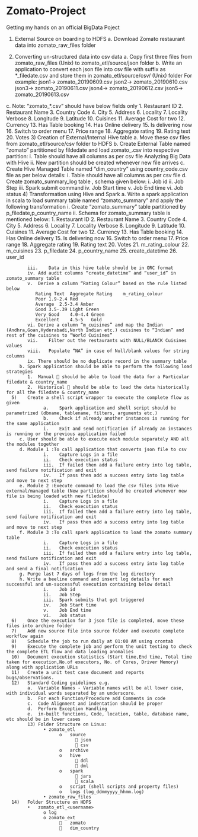 # Zomato-Project
 Getting my hands on an official BigData Poject
1)	External Source on boarding to HDFS
   a.	Download Zomato restaurant data into zomato_raw_files folder
 
2)	Converting un-structured data into csv data
   a.	Copy first three files from  zomato_raw_files (Unix) to zomato_etl/source/json folder
   b.	Write an application to convert each json file into csv file with suffix as *_filedate.csv and store them in zomato_etl/source/csv/  (Unix) folder
      For example:
         json1-> zomato_20190609.csv
         json2-> zomato_20190610.csv
         json3-> zomato_20190611.csv
         json4-> zomato_20190612.csv
         json5-> zomato_20190613.csv

   c.	Note: “zomato_*.csv” should have below fields only
      1.	Restaurant ID
      2.	Restaurant Name
      3.	Country Code
      4.	City
      5.	Address
      6.	Locality
      7.	Locality Verbose
      8.	Longitude
      9.	Latitude
      10.	Cuisines
      11.	Average Cost for two
      12.	Currency
      13.	Has Table booking
      14.	Has Online delivery
      15.	Is delivering now
      16.	Switch to order menu
      17.	Price range
      18.	Aggregate rating
      19.	Rating text
      20.	Votes
   3)	Creation of External/Internal Hive table
      a.	Move these csv files from zomato_etl/source/csv folder to HDFS <HDFS LOCATION>
      b.	Create External Table named “zomato” partitioned by fildedate and load  zomato_<filedate>.csv into respective partition:
         i.	Table should have all columns as per csv file Analyzing Big Data with Hive
         ii.	New partition should be created whenever new file arrives
      c.	Create Hive Managed Table named “dim_country” using country_code.csv file as per below details:
         i.	Table should have all columns as per csv file
      d.	Create  zomato_summary_log table , schema given below:
         i.	Job id
         ii.	Job Step
         iii.	Spark submit command
         iv.	Job Start time
         v.	Job End time
         vi.	Job status
      4)	Transformation using Hive and Spark
         a.	Write a spark application in scala to load summary table named “zomato_summary” and apply the following transformation 
            i.	Create “zomato_summary” table partitioned by p_filedate,p_country_name
            ii.	Schema for zomato_summary table is mentioned below:
               1.	Restaurant ID 
               2.	Restaurant Name
               3.	Country Code
               4.	City
               5.	Address
               6.	Locality
               7.	Locality Verbose
               8.	Longitude
               9.	Latitude
               10.	Cuisines
               11.	Average Cost for two
               12.	Currency
               13.	Has Table booking
               14.	Has Online delivery
               15.	Is delivering now
               16.	Switch to order menu
               17.	Price range
               18.	Aggregate rating
               19.	Rating text
               20.	Votes
               21.	m_rating_colour
               22.	m_cuisines
               23.	p_filedate
               24.	p_country_name
               25.	create_datetime
               26.	user_id

            iii.	Data in this hive table should be in ORC format
            iv.	Add audit columns “create_datetime” and “user_id” in zomato_summary table
            v.	Derive a column “Rating Colour” based on the rule listed below
               Rating Text	Aggregate Rating	m_rating_colour
               Poor	1.9-2.4	Red
               Average	2.5-3.4	Amber
               Good	3.5-.39	Light Green
               Very Good 	4.0-4.4	Green
               Excellent	4.5-5	Gold
            vi.	Derive a column “m_cuisines” and map the Indian (Andhra,Goan,Hyderabadi,North Indian etc.) cuisines to “Indian” and rest of the cuisines to “World Cuisines” 
            vii.	Filter out the restaurants with NULL/BLANCK Cuisines values
            viii.	Populate “NA” in case of Null/blank values for string columns
            ix.	There should be no duplicate record in the summary table
         b.	Spark application should be able to perform the following load strategies
            1.	Manual  should be able to load the data for a Particular filedate & country_name
            2.	Historical  should be able to load the data historically for all the filedate & country_name
      5)	Create a shell script wrapper to execute the complete flow as given 
                  a.	Spark application and shell script should be parametrized (dbname, tablename, filters, arguments etc.)
                  b.	Check if already another instances is running for the same application
                  i.	Exit and send notification if already an instances is running or the previous application failed
         c.	User should be able to execute each module separately AND all the modules together
         d.	Module 1 :To call application that converts json file to csv
                  i.	Capture Logs in a file
                  ii.	Check execution status
                  iii.	If failed then add a failure entry into log table, send failure notification and exit
                  iv.	If pass then add a success entry into log table and move to next step
         e.	Module 2 :Execute command to load the csv files into Hive external/managed table (New partition should be created whenever new file is being loaded with new filedate)
                  i.	Capture Logs in a file
                  ii.	Check execution status
                  iii.	If failed then add a failure entry into log table, send failure notification and exit
                  iv.	If pass then add a success entry into log table and move to next step
         f.	Module 3 :To call spark application to load the zomato summary table
                  i.	Capture Logs in a file
                  ii.	Check execution status
                  iii.	If failed then add a failure entry into log table, send failure notification and exit
                  iv.	If pass then add a success entry into log table and send a final notification
         g.	Purge last 7 days of logs from the log directory
         h.	Write a beeline command and insert log details for each successful and un-successful execution containing below detail
                  i.	Job id
                  ii.	Job Step
                  iii.	Spark submits that got triggered
                  iv.	Job Start time
                  v.	Job End time
                  vi.	Job status
      6)	Once the execution for 3 json file is completed, move these files into archive folder
      7)	Add new source file into source folder and execute complete workflow again
      8)	Schedule the job to run daily at 01:00 AM using crontab
      9)	Execute the complete job and perform the unit testing to check the complete ETL flow and data loading anomalies 
      10)	Document execution statistics (Start time,End time, Total time taken for execution,No.of executors, No. of Cores, Driver Memory) along with application URLs
      11)	Create a unit test case document and reports bugs/observations.
      12)	Standard Coding guidelines e.g.
            a.	Variable Names - Variable names will be all lower case, with individual words separated by an underscore.
            b.	For each Function/Procedure add Comments in code
            c.	Code Alignment and indentation should be proper
            d.	Perform Exception Handling 
            e.	in-built functions, Code, location, table, database name, etc should be in lower cases
            13)	Folder Structure on Linux:
                  •	zomato_etl
                        o	source
                              	json
                              	csv
                        o	archive
                        o	hive
                              	ddl
                              	dml
                        o	spark
                              	jars
                              	scala
                        o	script (shell scripts and property files)
                        o	logs (log_ddmmyyyy_hhmm.log)
                  •	zomato_raw_files
      14)	Folder Structure on HDFS
            •	zomato_etl_<username>
                  o	log
                  o	zomato_ext
                        	zomato
                        	dim_country
